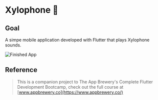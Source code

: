 # Xylophone 🎹

## Goal

A simpe mobile application developed with Flutter that plays Xylophone sounds.

![Finished App](https://github.com/londonappbrewery/Images/blob/master/xylophone-flutter.png)

## Reference
>This is a companion project to The App Brewery's Complete Flutter Development Bootcamp, check out the full course at [www.appbrewery.co](https://www.appbrewery.co/)
